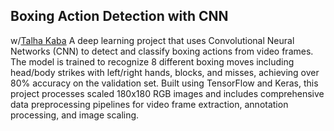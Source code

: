 ## Boxing Action Detection with CNN
w/[Talha Kaba](https://github.com/Kababey)
A deep learning project that uses Convolutional Neural Networks (CNN) to detect and classify boxing actions from video frames. The model is trained to recognize 8 different boxing moves including head/body strikes with left/right hands, blocks, and misses, achieving over 80% accuracy on the validation set. Built using TensorFlow and Keras, this project processes scaled 180x180 RGB images and includes comprehensive data preprocessing pipelines for video frame extraction, annotation processing, and image scaling.
